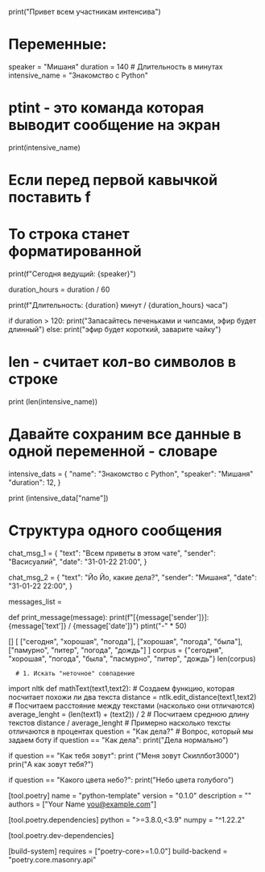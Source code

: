 print("Привет всем участникам интенсива")
#
# Переменные:
speaker = "Мишаня"
duration = 140 # Длительность в минутах
intensive_name = "Знакомство с Python"
# ptint - это команда которая выводит сообщение на экран
print(intensive_name)
# Если перед первой кавычкой поставить f
# То строка станет форматированной
print(f"Сегодня ведущий: {speaker}")

duration_hours = duration / 60

print(f"Длительность: {duration} минут / {duration_hours} часа")

if duration > 120:
  print("Запасайтесь печеньками и чипсами, эфир будет длинный")
else:
  print("эфир будет короткий, заварите чайку")
  
  # len - считает кол-во символов в строке
  print (len(intensive_name))
  
  # Давайте сохраним все данные в одной переменной - словаре
  intensive_dats = {
  "name": "Знакомство с Python",
  "speaker": "Мишаня"
  "duration": 12,
  }
  
  print (intensive_data["name"])
  
  
  
  
  # Структура одного сообщения
  chat_msg_1 = {
  "text": "Всем приветы в этом чате",
  "sender": "Васисуалий",
  "date": "31-01-22 21:00",
  }
  
   chat_msg_2 = {
  "text": "Йо Йо, какие дела?",
  "sender": "Мишаня",
  "date": "31-01-22 22:00",
  }
  
  messages_list = 
  
  def print_message(message):
  print(f"[{message['sender']}]: {message['text']} / {message['date']}")
  ptint("-" * 50)
  
  
  
  [] [
      ["сегодня", "хорошая", "погода"],
      ["хорошая", "погода", "была"],
      ["памурно", "питер", "погода", "дождь"]
      ]
      corpus = {"сегодня", "хорошая", "погода", "была", "пасмурно", "питер", "дождь"}
      len(corpus)
      
      
      
      # 1. Искать "неточное" совпадение
import nltk
def mathText(text1,text2): # Создаем функцию, которая посчитает похожи ли два текста
  distance = ntlk.edit_distance(text1,text2) # Посчитаем расстояние между текстами (насколько они отличаются)
  average_lenght = (len(text1) + (text2)) / 2 # Посчитаем среднюю длину текстов
  distance / average_lenght # Примерно насколько тексты отличаются в процентах
question = "Как дела?" # Вопрос, который мы задаем боту
if question == "Как дела":
  print("Дела нормально")

if question == "Как тебя зовут":
   print ("Меня зовут Скиллбот3000")
  prin("А как зовут тебя?")

if question == "Какого цвета небо?":
   print("Небо цвета голубого")
   





[tool.poetry]
name = "python-template"
version = "0.1.0"
description = ""
authors = ["Your Name <you@example.com>"]

[tool.poetry.dependencies]
python = ">=3.8.0,<3.9"
numpy = "^1.22.2"

[tool.poetry.dev-dependencies]

[build-system]
requires = ["poetry-core>=1.0.0"]
build-backend = "poetry.core.masonry.api"

      
  
  
  
  
  
  
  
  
  
  
  
  
  
  
   

